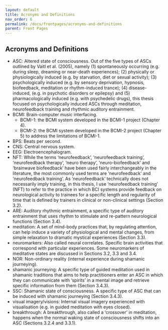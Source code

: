 ```yaml
---
layout: default
title: Acronyms and Definitions
nav_order: 6
permalink: /docs/frontpages/acronyms-and-definitions
parent: Front Pages
---
```


## Acronyms and Definitions

- ASC: Altered state of consciousness. Out of the five types of ASCs outlined by Vaitl et al. (2005), namely (1) spontaneously occurring (e.g. during sleep, dreaming or near-death experiences); (2) physically or physiologically induced (e.g. by starvation, diet or sexual activity); (3) psychologically induced (e.g. by sensory deprivation, hypnosis, biofeedback, meditation or rhythm-induced trance); (4) disease-induced, (e.g. in psychotic disorders or epilepsy) and (5) pharmacologically induced (e.g. with psychedelic drugs), this thesis focused on psychologically induced ASCs through meditation, neurofeedback training and rhythmic auditory entrainment.
- BCMI: Brain-computer music interfacing.
    - BCMI-1: the BCMI system developed in the BCMI-1 project (Chapter 4).
    - BCMI-2: the BCMI system developed in the BCMI-2 project (Chapter 5) to address the limitations of BCMI-1.
- BPS: Beats per second.
- CNS: Central nervous system.
- EEG: Electroencephalogram.
- NFT: While the terms ‘neurofeedback’, ‘neurofeedback training’, ‘neurofeedback therapy’, ‘neuro therapy’, ‘neuro-biofeedback’ and ‘brainwave biofeedback’ have been used fairly interchangeably in the literature, the most commonly used terms are ‘neurofeedback’ and ‘neurofeedback training’. As ‘neurofeedback’ technically does not necessarily imply training, in this thesis, I use ‘neurofeedback training’ (NFT) to refer to the practice in which BCI systems provide feedback on neurological activity to trainees for a specific length and regularity of time that is defined by trainers in clinical or non-clinical settings (Section 3.2).
- ARE: Auditory rhythmic entrainment, a specific type of auditory entrainment that uses rhythm to stimulate and re-pattern neurological functions (Section 3.4).
- meditation: A set of mind-body practices that, by regulating attention, can help induce a variety of physiological and mental changes, from simple relaxation to dramatic mystical experiences (Section 3.3).
- neuromarkers: Also called neural correlates. Specific brain activities that correspond with particular experiences. Some neuromarkers of meditative states are discussed in Sections 3.2, 3.3 and 3.4.
- NOR: Non-ordinary reality (internal experience during shamanic journeying).
- shamanic journeying: A specific type of guided meditation used in shamanic traditions that aims to help practitioners enter an ASC in which they can communicate with ‘spirits’ in a mental image and retrieve specific information from them (Section 3.4.3).
- SSC: Shamanic state of consciousness. A specific type of ASC that can be induced with shamanic journeying (Section 3.4.3).
- visual imagery/visions: Internal visual imagery experienced with visualisation (e.g. in guided meditation with eyes closed).
- breakthrough: A breakthrough, also called a ‘crossover’ in meditation, happens when the normal waking state of consciousness shifts into an ASC (Sections 3.2.4 and 3.3.1).